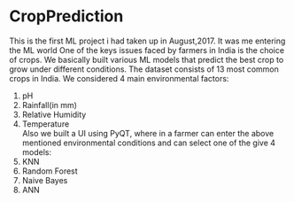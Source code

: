 # CropPrediction
This is the first ML project i had taken up in August,2017. It was me entering the ML world
One of the keys issues faced by farmers in India is the choice of crops. We basically built various ML models that predict the best crop to grow under different conditions.
The dataset consists of 13 most common crops in India. We considered 4 main environmental factors:
1) pH
2) Rainfall(in mm)
3) Relative Humidity
4) Temperature <br/>
Also we built a UI using PyQT, where in a farmer can enter the above mentioned environmental conditions and can select one of the give 4 models:
1) KNN
2) Random Forest
3) Naive Bayes
4) ANN

